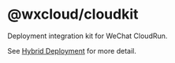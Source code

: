 # @wxcloud/cloudkit

Deployment integration kit for WeChat CloudRun.

See [Hybrid Deployment](https://cloud.weixin.qq.com/cli/terminology/cloudkit.html) for more detail.

